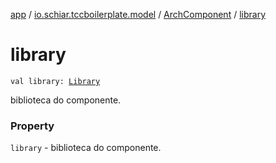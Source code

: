 [app](../../index.md) / [io.schiar.tccboilerplate.model](../index.md) / [ArchComponent](index.md) / [library](./library.md)

# library

`val library: `[`Library`](../-library/index.md)

biblioteca do componente.

### Property

`library` - biblioteca do componente.